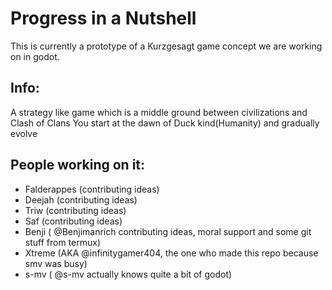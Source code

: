 ﻿# Progress in a Nutshell

This is currently a prototype of a Kurzgesagt game concept we are working on in godot.


## Info:

A strategy like game which is a middle ground between civilizations and Clash of Clans
You start at the dawn of Duck kind(Humanity) and gradually evolve


## People working on it:

- Falderappes (contributing ideas)
- Deejah (contributing ideas)
- Triw (contributing ideas)
- Saf (contributing ideas)
- Benji ( @Benjimanrich contributing ideas, moral support and some git stuff from termux)
- Xtreme (AKA @infinitygamer404, the one who made this repo because smv was busy)
- s-mv ( @s-mv actually knows quite a bit of godot)
